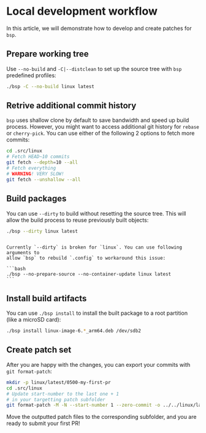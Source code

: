 # Local development workflow

In this article, we will demonstrate how to develop and create patches for `bsp`.

## Prepare working tree

Use `--no-build` and `-C|--distclean` to set up the source tree with `bsp`
predefined profiles:

```bash
./bsp -C --no-build linux latest
```

## Retrive additional commit history

`bsp` uses shallow clone by default to save bandwidth and speed up build process.
However, you might want to access additional git history for `rebase` or `cherry-pick`.
You can use either of the following 2 options to fetch more commits:

```bash
cd .src/linux
# Fetch HEAD~10 commits
git fetch --depth=10 --all
# Fetch everything
# WARNING! VERY SLOW!
git fetch --unshallow --all
```

## Build packages

You can use `--dirty` to build without resetting the source tree. This will allow the build process to reuse previously built objects:

```bash
./bsp --dirty linux latest
```

~~~admonish note

Currently `--dirty` is broken for `linux`. You can use following arguments to
allow `bsp` to rebuild `.config` to workaround this issue:

```bash
./bsp --no-prepare-source --no-container-update linux latest
```

~~~

## Install build artifacts

You can use `./bsp install` to install the built package to a root partition (like a microSD card):

```bash
./bsp install linux-image-6.*_arm64.deb /dev/sdb2
```

## Create patch set

After you are happy with the changes, you can export your commits with `git format-patch`:

```bash
mkdir -p linux/latest/0500-my-first-pr
cd .src/linux
# Update start-number to the last one + 1
# in your targetting patch subfolder
git format-patch -M -N --start-number 1 --zero-commit -o ../../linux/latest/0500-my-first-pr HEAD~1
```

Move the outputted patch files to the corresponding subfolder, and you are ready to submit your first PR!
